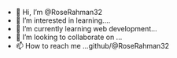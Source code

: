 - 👋 Hi, I’m @RoseRahman32
- 👀 I’m interested in learning....
- 🌱 I’m currently learning web development... 
- 💞️ I’m looking to collaborate on ...
- 📫 How to reach me ...github/@RoseRahman32

<!---
RoseRahman32/RoseRahman32 is a ✨ special ✨ repository because its `README.md` (this file) appears on your GitHub profile.
You can click the Preview link to take a look at your changes.
--->
